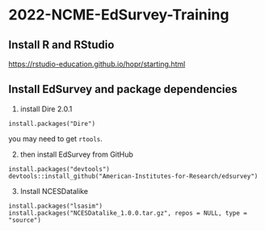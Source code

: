 # 2022-NCME-EdSurvey-Training

## Install R and RStudio

https://rstudio-education.github.io/hopr/starting.html

## Install EdSurvey and package dependencies

1) install Dire 2.0.1

`install.packages("Dire")`

you may need to get `rtools`.

2) then install EdSurvey from GitHub
```
install.packages("devtools")
devtools::install_github("American-Institutes-for-Research/edsurvey")
```

3) Install NCESDatalike

```
install.packages("lsasim")
install.packages("NCESDatalike_1.0.0.tar.gz", repos = NULL, type = "source")
```
